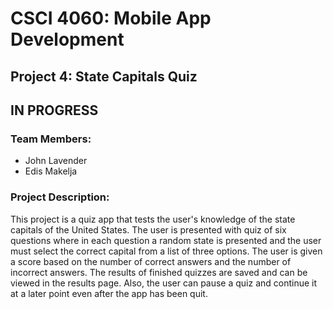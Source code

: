 # CSCI 4060: Mobile App Development

## Project 4: State Capitals Quiz
## IN PROGRESS

### Team Members:

- John Lavender
- Edis Makelja

### Project Description:

This project is a quiz app that tests the user's knowledge of the state capitals of the
United States. The user is presented with quiz of six questions where in each question a
random state is presented and the user must select the correct capital from a list of three
options. The user is given a score based on the number of correct answers and the number
of incorrect answers. The results of finished quizzes are saved and can be viewed in the
results page. Also, the user can pause a quiz and continue it at a later point even after 
the app has been quit. 